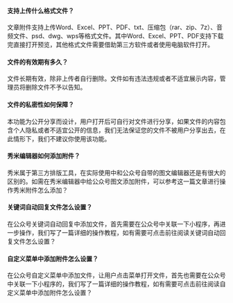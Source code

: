 #### 支持上传什么格式文件？
文章附件支持上传Word、Excel、PPT、PDF、txt、压缩包（rar、zip、7z）、音频文件、psd、dwg、wps等格式文件。其中Word、Excel、PPT、PDF支持下载完直接打开预览，其他格式文件需要借助第三方软件或者使用电脑软件打开。

#### 文件的有效期有多久？
文件长期有效，除非上传者自行删除。文件如有违法违规或者不适宜展示内容，管理员将删除文件不予以告知。

#### 文件的私密性如何保障？
本功能为公开分享而设计，用户打开后可自行对文件进行分享，如果文件的内容包含个人隐私或者不适宜公开的信息，我们无法保证您的文件不被用户分享出去，在此情形下，我们不建议你使用该功能。

#### 秀米编辑器如何添加附件？
秀米属于第三方排版工具，在实际使用中和公众号自带的图文编辑器还是有很大的区别的。如需在秀米编辑器中给公众号图文添加附件，可以参考这一篇文章进行操作秀米附件怎么添加？

#### 关键词自动回复文件怎么设置？
在公众号关键词自动回复中添加文件，首先需要在公众号中关联一下小程序，再进一步操作，我们写了一篇详细的操作教程，如有需要可点击前往阅读关键词自动回复文件怎么设置？

#### 自定义菜单中添加附件怎么设置？

在公众号自定义菜单中添加文件，让用户点击菜单打开文件，首先也需要在公众号中关联一下小程序的，我们写了一篇详细的操作教程，如有需要可点击前往阅读自定义菜单中添加附件怎么设置？